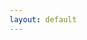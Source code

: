 ```yaml
---
layout: default
---
```



<ClaudeCodeFeatures 
  title="Thank you!"
  :features="[
    'Interactive CLI for Claude in your terminal',
    'Seamlessly integrates with your development workflow',
    'Performs complex file operations and code searches',
    'Intelligent code generation and editing',
    'Adapts to your coding style and preferences'
  ]"
/>

<!--
Speaker notes:
- Claude Code is designed to help developers work more efficiently
- It remembers your project structure and coding conventions
- The CLI interface allows for natural language interaction
- Thank the audience for their attention and invite questions
-->
